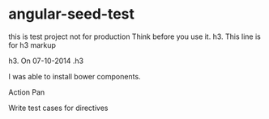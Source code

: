 angular-seed-test
=================

this is test project not for production
Think before you use it.
h3. This line is for h3 markup


h3. On 07-10-2014 .h3

I was able to install bower components.


Action Pan

Write test cases for directives